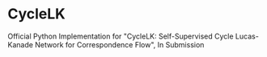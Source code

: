 # CycleLK
Official Python Implementation for "CycleLK: Self-Supervised Cycle Lucas-Kanade Network for Correspondence Flow", In Submission 
